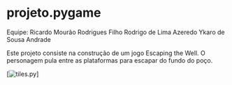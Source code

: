 # projeto.pygame

Equipe: 
Ricardo Mourão Rodrigues Filho
Rodrigo de Lima Azeredo
Ykaro de Sousa Andrade

Este projeto consiste na construção de um jogo Escaping the Well. O personagem pula entre as plataformas para escapar do fundo do poço.

[![tiles.py](readme/jogo_inicio.gif)]